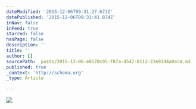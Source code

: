 ```yaml
---
dateModified: '2015-12-06T09:31:27.673Z'
datePublished: '2015-12-06T09:31:41.874Z'
inNav: false
inFeed: true
starred: false
hasPage: false
description: ''
title: ''
author: []
sourcePath: _posts/2015-12-06-e8570c05-f87a-4547-8112-23e9144a9ac4.md
published: true
_context: 'http://schema.org'
_type: Article

---
```

![](https://the-grid-user-content.s3-us-west-2.amazonaws.com/5ba415d9-4cb8-4423-951e-e1c91228fbaf.jpg)